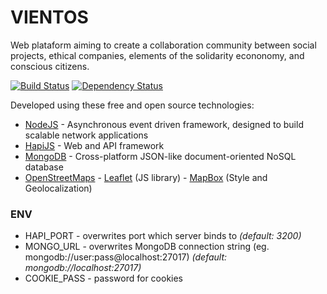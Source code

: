 ﻿# VIENTOS

Web plataform aiming to create a collaboration community between social projects, ethical companies, elements of the solidarity econonomy, and conscious citizens.

[![Build Status](https://travis-ci.org/ralexrdz/vientos.svg?branch=master)](https://travis-ci.org/ralexrdz/vientos)
[![Dependency Status](https://david-dm.org/ralexrdz/vientos.svg)](https://david-dm.org/ralexrdz/vientos)

Developed using these free and open source technologies:

* [NodeJS](http://nodejs.org/en/about) - Asynchronous event driven framework, designed to build scalable network applications
* [HapiJS](http://hapijs.com) - Web and API framework
* [MongoDB](http://www.mongodb.org) - Cross-platform JSON-like document-oriented NoSQL database
* [OpenStreetMaps](https://www.openstreetmap.org) - [Leaflet](http://leafletjs.com) (JS library)  - [MapBox](https://www.mapbox.com/) (Style and Geolocalization)


### ENV

* HAPI_PORT - overwrites port which server binds to *(default: 3200)*
* MONGO_URL - overwrites MongoDB connection string  (eg. mongodb://user:pass@localhost:27017) *(default: mongodb://localhost:27017)*
* COOKIE_PASS - password for cookies

